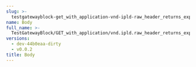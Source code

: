 ```yaml
---
slug: >-
  testgatewayblock-get_with_application-vnd-ipld-raw_header_returns_expected_response_headers-body
name: Body
full_name: >-
  TestGatewayBlock/GET_with_application/vnd.ipld.raw_header_returns_expected_response_headers/Body
versions:
  - dev-44b0eaa-dirty
  - v0.0.2
title: Body
---
```


